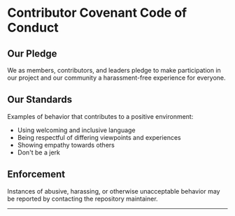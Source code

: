 # Contributor Covenant Code of Conduct

## Our Pledge

We as members, contributors, and leaders pledge to make participation in our project and our community a harassment-free experience for everyone.

## Our Standards

Examples of behavior that contributes to a positive environment:
- Using welcoming and inclusive language
- Being respectful of differing viewpoints and experiences
- Showing empathy towards others
- Don't be a jerk

## Enforcement

Instances of abusive, harassing, or otherwise unacceptable behavior may be reported by contacting the repository maintainer.

---
